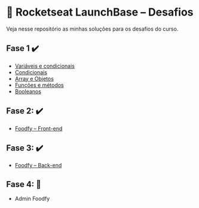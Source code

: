 # 	:rocket: Rocketseat LaunchBase – Desafios

Veja nesse repositório as minhas soluções para os desafios do curso. 

## Fase 1 :heavy_check_mark:

* [Variáveis e condicionais](https://github.com/dhiego-gomes/rocketseat-launchbase-desafios/tree/master/01-variaveis-operadores)
* [Condicionais](https://github.com/dhiego-gomes/rocketseat-launchbase-desafios/tree/master/02-condicionais)
* [Array e Objetos](https://github.com/dhiego-gomes/rocketseat-launchbase-desafios/tree/master/03-array-objetos)
* [Funções e métodos](https://github.com/dhiego-gomes/rocketseat-launchbase-desafios/tree/master/04-funcoes-metodos)
* [Booleanos](https://github.com/dhiego-gomes/rocketseat-launchbase-desafios/tree/master/05-booleanos)

## Fase 2: :heavy_check_mark:

* [Foodfy – Front-end](https://github.com/dhiego-gomes/rocketseat-launchbase-desafios/tree/master/foodfy/foodfy)

## Fase 3: :heavy_check_mark:
* [Foodfy – Back-end](https://github.com/dhiego-gomes/rocketseat-launchbase-desafios/tree/master/foodfy/foodfy_v2)

## Fase 4: :construction:

- Admin Foodfy